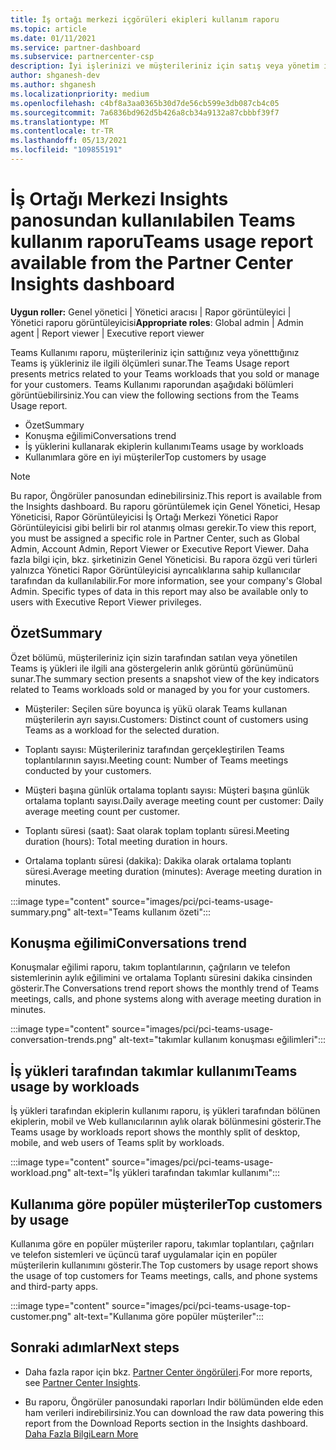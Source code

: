 ```yaml
---
title: İş ortağı merkezi içgörüleri ekipleri kullanım raporu
ms.topic: article
ms.date: 01/11/2021
ms.service: partner-dashboard
ms.subservice: partnercenter-csp
description: İyi işlerinizi ve müşterileriniz için satış veya yönetim için teams aboneliklerinin kullanımıyla ilgili olarak geliştirebilirsiniz.
author: shganesh-dev
ms.author: shganesh
ms.localizationpriority: medium
ms.openlocfilehash: c4bf8a3aa0365b30d7de56cb599e3db087cb4c05
ms.sourcegitcommit: 7a6836bd962d5b426a8cb34a9132a87cbbbf39f7
ms.translationtype: MT
ms.contentlocale: tr-TR
ms.lasthandoff: 05/13/2021
ms.locfileid: "109855191"
---
```

# <a name="teams-usage-report-available-from-the-partner-center-insights-dashboard"></a><span data-ttu-id="341e3-103">İş Ortağı Merkezi Insights panosundan kullanılabilen Teams kullanım raporu</span><span class="sxs-lookup"><span data-stu-id="341e3-103">Teams usage report available from the Partner Center Insights dashboard</span></span>

<span data-ttu-id="341e3-104">**Uygun roller:** Genel yönetici | Yönetici aracısı | Rapor görüntüleyici | Yönetici raporu görüntüleyicisi</span><span class="sxs-lookup"><span data-stu-id="341e3-104">**Appropriate roles**: Global admin | Admin agent | Report viewer | Executive report viewer</span></span>

<span data-ttu-id="341e3-105">Teams Kullanımı raporu, müşterileriniz için sattığınız veya yönetttığınız Teams iş yükleriniz ile ilgili ölçümleri sunar.</span><span class="sxs-lookup"><span data-stu-id="341e3-105">The Teams Usage report presents metrics related to your Teams workloads that you sold or manage for your customers.</span></span> <span data-ttu-id="341e3-106">Teams Kullanımı raporundan aşağıdaki bölümleri görüntüebilirsiniz.</span><span class="sxs-lookup"><span data-stu-id="341e3-106">You can view the following sections from the Teams Usage report.</span></span>

- <span data-ttu-id="341e3-107">Özet</span><span class="sxs-lookup"><span data-stu-id="341e3-107">Summary</span></span>
- <span data-ttu-id="341e3-108">Konuşma eğilimi</span><span class="sxs-lookup"><span data-stu-id="341e3-108">Conversations trend</span></span>
- <span data-ttu-id="341e3-109">İş yüklerini kullanarak ekiplerin kullanımı</span><span class="sxs-lookup"><span data-stu-id="341e3-109">Teams usage by workloads</span></span>
- <span data-ttu-id="341e3-110">Kullanımlara göre en iyi müşteriler</span><span class="sxs-lookup"><span data-stu-id="341e3-110">Top customers by usage</span></span>

 > [!NOTE]
 > <span data-ttu-id="341e3-111">Bu rapor, Öngörüler panosundan edinebilirsiniz.</span><span class="sxs-lookup"><span data-stu-id="341e3-111">This report is available from the Insights dashboard.</span></span> <span data-ttu-id="341e3-112">Bu raporu görüntülemek için Genel Yönetici, Hesap Yöneticisi, Rapor Görüntüleyicisi İş Ortağı Merkezi Yönetici Rapor Görüntüleyicisi gibi belirli bir rol atanmış olması gerekir.</span><span class="sxs-lookup"><span data-stu-id="341e3-112">To view this report, you must be assigned a specific role in Partner Center, such as Global Admin, Account Admin, Report Viewer or Executive Report Viewer.</span></span> <span data-ttu-id="341e3-113">Daha fazla bilgi için, bkz. şirketinizin Genel Yöneticisi. Bu rapora özgü veri türleri yalnızca Yönetici Rapor Görüntüleyicisi ayrıcalıklarına sahip kullanıcılar tarafından da kullanılabilir.</span><span class="sxs-lookup"><span data-stu-id="341e3-113">For more information, see your company's Global Admin. Specific types of data in this report may also be available only to users with Executive Report Viewer privileges.</span></span>

## <a name="summary"></a><span data-ttu-id="341e3-114">Özet</span><span class="sxs-lookup"><span data-stu-id="341e3-114">Summary</span></span>

<span data-ttu-id="341e3-115">Özet bölümü, müşterileriniz için sizin tarafından satılan veya yönetilen Teams iş yükleri ile ilgili ana göstergelerin anlık görüntü görünümünü sunar.</span><span class="sxs-lookup"><span data-stu-id="341e3-115">The summary section presents a snapshot view of the key indicators related to Teams workloads sold or managed by you for your customers.</span></span>  

- <span data-ttu-id="341e3-116">Müşteriler: Seçilen süre boyunca iş yükü olarak Teams kullanan müşterilerin ayrı sayısı.</span><span class="sxs-lookup"><span data-stu-id="341e3-116">Customers: Distinct count of customers using Teams as a workload for the selected duration.</span></span>

- <span data-ttu-id="341e3-117">Toplantı sayısı: Müşterileriniz tarafından gerçekleştirilen Teams toplantılarının sayısı.</span><span class="sxs-lookup"><span data-stu-id="341e3-117">Meeting count: Number of Teams meetings conducted by your customers.</span></span>

- <span data-ttu-id="341e3-118">Müşteri başına günlük ortalama toplantı sayısı: Müşteri başına günlük ortalama toplantı sayısı.</span><span class="sxs-lookup"><span data-stu-id="341e3-118">Daily average meeting count per customer: Daily average meeting count per customer.</span></span> 

- <span data-ttu-id="341e3-119">Toplantı süresi (saat): Saat olarak toplam toplantı süresi.</span><span class="sxs-lookup"><span data-stu-id="341e3-119">Meeting duration (hours): Total meeting duration in hours.</span></span> 

- <span data-ttu-id="341e3-120">Ortalama toplantı süresi (dakika): Dakika olarak ortalama toplantı süresi.</span><span class="sxs-lookup"><span data-stu-id="341e3-120">Average meeting duration (minutes): Average meeting duration in minutes.</span></span> 

:::image type="content" source="images/pci/pci-teams-usage-summary.png" alt-text="Teams kullanım özeti":::

## <a name="conversations-trend"></a><span data-ttu-id="341e3-122">Konuşma eğilimi</span><span class="sxs-lookup"><span data-stu-id="341e3-122">Conversations trend</span></span>

<span data-ttu-id="341e3-123">Konuşmalar eğilimi raporu, takım toplantılarının, çağrıların ve telefon sistemlerinin aylık eğilimini ve ortalama Toplantı süresini dakika cinsinden gösterir.</span><span class="sxs-lookup"><span data-stu-id="341e3-123">The Conversations trend report shows the monthly trend of Teams meetings, calls, and phone systems along with average meeting duration in minutes.</span></span>

:::image type="content" source="images/pci/pci-teams-usage-conversation-trends.png" alt-text="takımlar kullanım konuşması eğilimleri":::

## <a name="teams-usage-by-workloads"></a><span data-ttu-id="341e3-125">İş yükleri tarafından takımlar kullanımı</span><span class="sxs-lookup"><span data-stu-id="341e3-125">Teams usage by workloads</span></span>

<span data-ttu-id="341e3-126">İş yükleri tarafından ekiplerin kullanımı raporu, iş yükleri tarafından bölünen ekiplerin, mobil ve Web kullanıcılarının aylık olarak bölünmesini gösterir.</span><span class="sxs-lookup"><span data-stu-id="341e3-126">The Teams usage by workloads report shows the monthly split of desktop, mobile, and web users of Teams split by workloads.</span></span>

:::image type="content" source="images/pci/pci-teams-usage-workload.png" alt-text="İş yükleri tarafından takımlar kullanımı":::

## <a name="top-customers-by-usage"></a><span data-ttu-id="341e3-128">Kullanıma göre popüler müşteriler</span><span class="sxs-lookup"><span data-stu-id="341e3-128">Top customers by usage</span></span>

<span data-ttu-id="341e3-129">Kullanıma göre en popüler müşteriler raporu, takımlar toplantıları, çağrıları ve telefon sistemleri ve üçüncü taraf uygulamalar için en popüler müşterilerin kullanımını gösterir.</span><span class="sxs-lookup"><span data-stu-id="341e3-129">The Top customers by usage report shows the usage of top customers for Teams meetings, calls, and phone systems and third-party apps.</span></span>

:::image type="content" source="images/pci/pci-teams-usage-top-customer.png" alt-text="Kullanıma göre popüler müşteriler":::

## <a name="next-steps"></a><span data-ttu-id="341e3-131">Sonraki adımlar</span><span class="sxs-lookup"><span data-stu-id="341e3-131">Next steps</span></span>

- <span data-ttu-id="341e3-132">Daha fazla rapor için bkz. [Partner Center öngörüleri](partner-center-insights.md).</span><span class="sxs-lookup"><span data-stu-id="341e3-132">For more reports, see [Partner Center Insights](partner-center-insights.md).</span></span>

- <span data-ttu-id="341e3-133">Bu raporu, Öngörüler panosundaki raporları Indir bölümünden elde eden ham verileri indirebilirsiniz.</span><span class="sxs-lookup"><span data-stu-id="341e3-133">You can download the raw data powering this report from the Download Reports section in the Insights dashboard.</span></span> [<span data-ttu-id="341e3-134">Daha Fazla Bilgi</span><span class="sxs-lookup"><span data-stu-id="341e3-134">Learn More</span></span>](pci-download-reports.md) 
